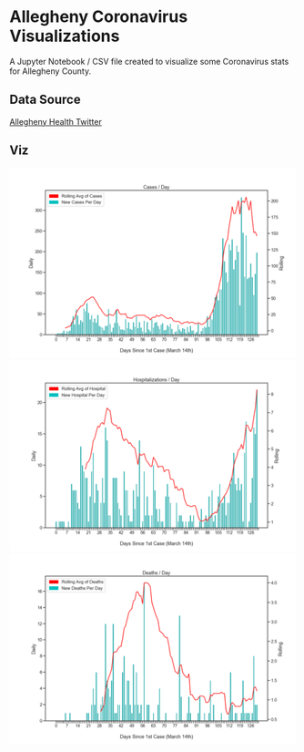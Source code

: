 # Allegheny Coronavirus Visualizations

A Jupyter Notebook / CSV file created to visualize some Coronavirus stats for Allegheny County.

## Data Source

[Allegheny Health Twitter](https://twitter.com/HealthAllegheny)

## Viz

![Cases Per Day and Rolling Average](https://raw.githubusercontent.com/oxenfree/allegheny_corona_viz/master/output/cases_output.png)
![Hospitalizations Per Day and Rolling Average](https://raw.githubusercontent.com/oxenfree/allegheny_corona_viz/master/output/hospitalizations_output.png)
![Deaths Per Day and Rolling Average](https://raw.githubusercontent.com/oxenfree/allegheny_corona_viz/master/output/deaths_output.png)


